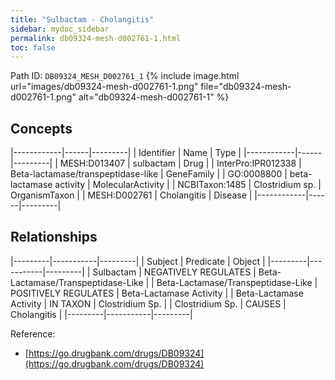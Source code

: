 ```yaml
---
title: "Sulbactam - Cholangitis"
sidebar: mydoc_sidebar
permalink: db09324-mesh-d002761-1.html
toc: false 
---
```



Path ID: `DB09324_MESH_D002761_1`
{% include image.html url="images/db09324-mesh-d002761-1.png" file="db09324-mesh-d002761-1.png" alt="db09324-mesh-d002761-1" %}

## Concepts

|------------|------|---------|
| Identifier | Name | Type    |
|------------|------|---------|
| MESH:D013407 | sulbactam | Drug |
| InterPro:IPR012338 | Beta-lactamase/transpeptidase-like | GeneFamily |
| GO:0008800 | beta-lactamase activity | MolecularActivity |
| NCBITaxon:1485 | Clostridium sp. | OrganismTaxon |
| MESH:D002761 | Cholangitis | Disease |
|------------|------|---------|

## Relationships

|---------|-----------|---------|
| Subject | Predicate | Object  |
|---------|-----------|---------|
| Sulbactam | NEGATIVELY REGULATES | Beta-Lactamase/Transpeptidase-Like |
| Beta-Lactamase/Transpeptidase-Like | POSITIVELY REGULATES | Beta-Lactamase Activity |
| Beta-Lactamase Activity | IN TAXON | Clostridium Sp. |
| Clostridium Sp. | CAUSES | Cholangitis |
|---------|-----------|---------|

Reference: 
  - [https://go.drugbank.com/drugs/DB09324](https://go.drugbank.com/drugs/DB09324)
